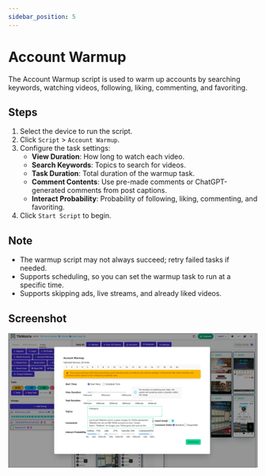 ```yaml
---
sidebar_position: 5
---
```


# Account Warmup

The Account Warmup script is used to warm up accounts by searching keywords, watching videos, following, liking, commenting, and favoriting.

## Steps

1. Select the device to run the script.
2. Click `Script` > `Account Warmup`.
3. Configure the task settings:
   - **View Duration**: How long to watch each video.
   - **Search Keywords**: Topics to search for videos.
   - **Task Duration**: Total duration of the warmup task.
   - **Comment Contents**: Use pre-made comments or ChatGPT-generated comments from post captions.
   - **Interact Probability**: Probability of following, liking, commenting, and favoriting.
4. Click `Start Script` to begin.

## Note

- The warmup script may not always succeed; retry failed tasks if needed.
- Supports scheduling, so you can set the warmup task to run at a specific time.
- Supports skipping ads, live streams, and already liked videos.

## Screenshot

![Warmup](../img/warmup.png)
